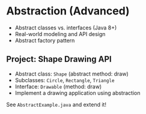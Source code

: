 # Abstraction (Advanced)

- Abstract classes vs. interfaces (Java 8+)
- Real-world modeling and API design
- Abstract factory pattern

## Project: Shape Drawing API
- Abstract class: `Shape` (abstract method: draw)
- Subclasses: `Circle`, `Rectangle`, `Triangle`
- Interface: `Drawable` (method: draw)
- Implement a drawing application using abstraction

See `AbstractExample.java` and extend it!
